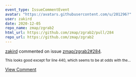 ```yaml
---
event_type: IssueCommentEvent
avatar: "https://avatars.githubusercontent.com/u/201296?"
user: zakird
date: 2020-12-05
repo_name: zmap/zgrab2
html_url: https://github.com/zmap/zgrab2/pull/284
repo_url: https://github.com/zmap/zgrab2
---
```


<a href='https://github.com/zakird' target='_blank'>zakird</a> commented on issue <a href='https://github.com/zmap/zgrab2/pull/284' target='_blank'>zmap/zgrab2#284</a>.

<small>This looks good except for line 440, which seems to be at odds with the...</small>

<a href='https://github.com/zmap/zgrab2/pull/284' target='_blank'>View Comment</a>